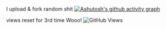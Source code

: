 I upload & fork random shit
[![Ashutosh's github activity graph](https://github-readme-activity-graph.vercel.app/graph?username=Zane2b2t&theme=github-compact)](https://github.com/ashutosh00710/github-readme-activity-graph)

views reset for 3rd time Wooo!
![GitHub Views](https://komarev.com/ghpvc/?username=Zane2b2t&color=blue)
